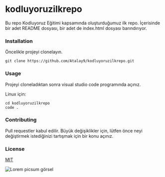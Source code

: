 # kodluyoruzilkrepo

Bu repo Kodluyoruz Eğitimi kapsamında oluşturduğumuz ilk repo. İçerisinde bir adet README dosyası, bir adet de index.html dosyası barındırıyor.

### Installation
Öncelikle projeyi clonelayın. 
```
git clone https://github.com/Atalay9/kodluyoruzilkrepo.git
```

### Usage
Projeyi cloneladıktan sonra visual studio code programında açınız.

Linux için:
```
cd kodluyoruzilkrepo
code .
```

### Contributing 
Pull requestler kabul edilir. Büyük değişiklikler için, lütfen önce neyi değiştirmek istediğinizi tartışmak için bir konu açınız.

### License
[MIT](https://choosealicense.com/licenses/mit/)

![Lorem picsum görsel](https://miro.medium.com/max/2400/2*TZeK0kyHTRHVv3gUi8BtQg.png) 